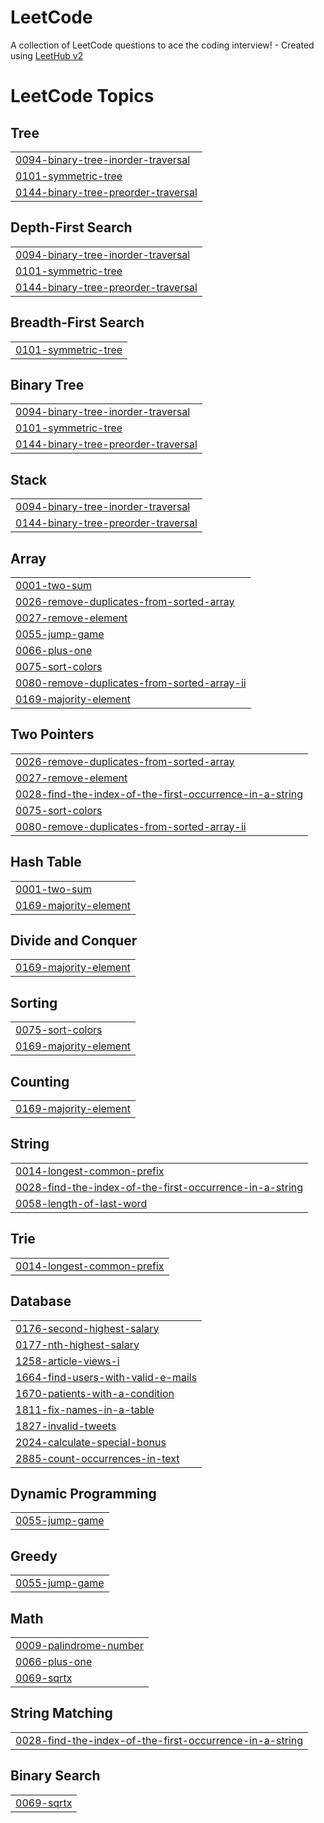 # LeetCode
A collection of LeetCode questions to ace the coding interview! - Created using [LeetHub v2](https://github.com/arunbhardwaj/LeetHub-2.0)

<!---LeetCode Topics Start-->
# LeetCode Topics
## Tree
|  |
| ------- |
| [0094-binary-tree-inorder-traversal](https://github.com/Nikossik/LeetCode/tree/master/0094-binary-tree-inorder-traversal) |
| [0101-symmetric-tree](https://github.com/Nikossik/LeetCode/tree/master/0101-symmetric-tree) |
| [0144-binary-tree-preorder-traversal](https://github.com/Nikossik/LeetCode/tree/master/0144-binary-tree-preorder-traversal) |
## Depth-First Search
|  |
| ------- |
| [0094-binary-tree-inorder-traversal](https://github.com/Nikossik/LeetCode/tree/master/0094-binary-tree-inorder-traversal) |
| [0101-symmetric-tree](https://github.com/Nikossik/LeetCode/tree/master/0101-symmetric-tree) |
| [0144-binary-tree-preorder-traversal](https://github.com/Nikossik/LeetCode/tree/master/0144-binary-tree-preorder-traversal) |
## Breadth-First Search
|  |
| ------- |
| [0101-symmetric-tree](https://github.com/Nikossik/LeetCode/tree/master/0101-symmetric-tree) |
## Binary Tree
|  |
| ------- |
| [0094-binary-tree-inorder-traversal](https://github.com/Nikossik/LeetCode/tree/master/0094-binary-tree-inorder-traversal) |
| [0101-symmetric-tree](https://github.com/Nikossik/LeetCode/tree/master/0101-symmetric-tree) |
| [0144-binary-tree-preorder-traversal](https://github.com/Nikossik/LeetCode/tree/master/0144-binary-tree-preorder-traversal) |
## Stack
|  |
| ------- |
| [0094-binary-tree-inorder-traversal](https://github.com/Nikossik/LeetCode/tree/master/0094-binary-tree-inorder-traversal) |
| [0144-binary-tree-preorder-traversal](https://github.com/Nikossik/LeetCode/tree/master/0144-binary-tree-preorder-traversal) |
## Array
|  |
| ------- |
| [0001-two-sum](https://github.com/Nikossik/LeetCode/tree/master/0001-two-sum) |
| [0026-remove-duplicates-from-sorted-array](https://github.com/Nikossik/LeetCode/tree/master/0026-remove-duplicates-from-sorted-array) |
| [0027-remove-element](https://github.com/Nikossik/LeetCode/tree/master/0027-remove-element) |
| [0055-jump-game](https://github.com/Nikossik/LeetCode/tree/master/0055-jump-game) |
| [0066-plus-one](https://github.com/Nikossik/LeetCode/tree/master/0066-plus-one) |
| [0075-sort-colors](https://github.com/Nikossik/LeetCode/tree/master/0075-sort-colors) |
| [0080-remove-duplicates-from-sorted-array-ii](https://github.com/Nikossik/LeetCode/tree/master/0080-remove-duplicates-from-sorted-array-ii) |
| [0169-majority-element](https://github.com/Nikossik/LeetCode/tree/master/0169-majority-element) |
## Two Pointers
|  |
| ------- |
| [0026-remove-duplicates-from-sorted-array](https://github.com/Nikossik/LeetCode/tree/master/0026-remove-duplicates-from-sorted-array) |
| [0027-remove-element](https://github.com/Nikossik/LeetCode/tree/master/0027-remove-element) |
| [0028-find-the-index-of-the-first-occurrence-in-a-string](https://github.com/Nikossik/LeetCode/tree/master/0028-find-the-index-of-the-first-occurrence-in-a-string) |
| [0075-sort-colors](https://github.com/Nikossik/LeetCode/tree/master/0075-sort-colors) |
| [0080-remove-duplicates-from-sorted-array-ii](https://github.com/Nikossik/LeetCode/tree/master/0080-remove-duplicates-from-sorted-array-ii) |
## Hash Table
|  |
| ------- |
| [0001-two-sum](https://github.com/Nikossik/LeetCode/tree/master/0001-two-sum) |
| [0169-majority-element](https://github.com/Nikossik/LeetCode/tree/master/0169-majority-element) |
## Divide and Conquer
|  |
| ------- |
| [0169-majority-element](https://github.com/Nikossik/LeetCode/tree/master/0169-majority-element) |
## Sorting
|  |
| ------- |
| [0075-sort-colors](https://github.com/Nikossik/LeetCode/tree/master/0075-sort-colors) |
| [0169-majority-element](https://github.com/Nikossik/LeetCode/tree/master/0169-majority-element) |
## Counting
|  |
| ------- |
| [0169-majority-element](https://github.com/Nikossik/LeetCode/tree/master/0169-majority-element) |
## String
|  |
| ------- |
| [0014-longest-common-prefix](https://github.com/Nikossik/LeetCode/tree/master/0014-longest-common-prefix) |
| [0028-find-the-index-of-the-first-occurrence-in-a-string](https://github.com/Nikossik/LeetCode/tree/master/0028-find-the-index-of-the-first-occurrence-in-a-string) |
| [0058-length-of-last-word](https://github.com/Nikossik/LeetCode/tree/master/0058-length-of-last-word) |
## Trie
|  |
| ------- |
| [0014-longest-common-prefix](https://github.com/Nikossik/LeetCode/tree/master/0014-longest-common-prefix) |
## Database
|  |
| ------- |
| [0176-second-highest-salary](https://github.com/Nikossik/LeetCode/tree/master/0176-second-highest-salary) |
| [0177-nth-highest-salary](https://github.com/Nikossik/LeetCode/tree/master/0177-nth-highest-salary) |
| [1258-article-views-i](https://github.com/Nikossik/LeetCode/tree/master/1258-article-views-i) |
| [1664-find-users-with-valid-e-mails](https://github.com/Nikossik/LeetCode/tree/master/1664-find-users-with-valid-e-mails) |
| [1670-patients-with-a-condition](https://github.com/Nikossik/LeetCode/tree/master/1670-patients-with-a-condition) |
| [1811-fix-names-in-a-table](https://github.com/Nikossik/LeetCode/tree/master/1811-fix-names-in-a-table) |
| [1827-invalid-tweets](https://github.com/Nikossik/LeetCode/tree/master/1827-invalid-tweets) |
| [2024-calculate-special-bonus](https://github.com/Nikossik/LeetCode/tree/master/2024-calculate-special-bonus) |
| [2885-count-occurrences-in-text](https://github.com/Nikossik/LeetCode/tree/master/2885-count-occurrences-in-text) |
## Dynamic Programming
|  |
| ------- |
| [0055-jump-game](https://github.com/Nikossik/LeetCode/tree/master/0055-jump-game) |
## Greedy
|  |
| ------- |
| [0055-jump-game](https://github.com/Nikossik/LeetCode/tree/master/0055-jump-game) |
## Math
|  |
| ------- |
| [0009-palindrome-number](https://github.com/Nikossik/LeetCode/tree/master/0009-palindrome-number) |
| [0066-plus-one](https://github.com/Nikossik/LeetCode/tree/master/0066-plus-one) |
| [0069-sqrtx](https://github.com/Nikossik/LeetCode/tree/master/0069-sqrtx) |
## String Matching
|  |
| ------- |
| [0028-find-the-index-of-the-first-occurrence-in-a-string](https://github.com/Nikossik/LeetCode/tree/master/0028-find-the-index-of-the-first-occurrence-in-a-string) |
## Binary Search
|  |
| ------- |
| [0069-sqrtx](https://github.com/Nikossik/LeetCode/tree/master/0069-sqrtx) |
<!---LeetCode Topics End-->